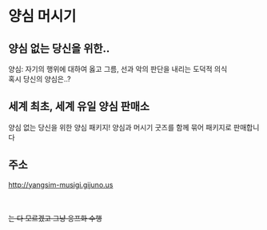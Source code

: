 # 양심 머시기
## 양심 없는 당신을 위한..
양심: 자기의 행위에 대하여 옳고 그름, 선과 악의 판단을 내리는 도덕적 의식<br>
혹시 당신의 양심은..?
## 세계 최초, 세계 유일 양심 판매소
양심 없는 당신을 위한 양심 패키지!
양심과 머시기 굿즈를 함께 묶어 패키지로 판매합니다
## 주소
http://yangsim-musigi.gijuno.us
<br>
<br>
<br>

~~는 다 모르겠고 그냥 응프화 수행~~
